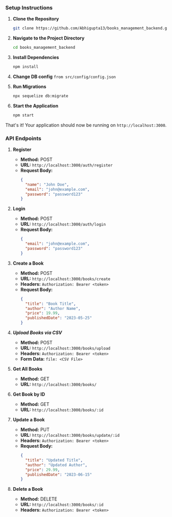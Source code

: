 ### Setup Instructions

1. **Clone the Repository**

   ```sh
   git clone https://github.com/Abhigupta13/books_management_backend.git
   ```

2. **Navigate to the Project Directory**

   ```sh
   cd books_management_backend
   ```

3. **Install Dependencies**

   ```sh
   npm install
   ```

4. **Change DB config**
   `from src/config/config.json`

5. **Run Migrations**

   ```sh
   npx sequelize db:migrate
   ```

6. **Start the Application**

   ```sh
   npm start
   ```

That's it! Your application should now be running on `http://localhost:3000`.

### API Endpoints

1. **Register**
   - **Method:** POST
   - **URL:** `http://localhost:3000/auth/register`
   - **Request Body:**
     ```json
     {
       "name": "John Doe",
       "email": "john@example.com",
       "password": "password123"
     }
     ```

2. **Login**
   - **Method:** POST
   - **URL:** `http://localhost:3000/auth/login`
   - **Request Body:**
     ```json
     {
       "email": "john@example.com",
       "password": "password123"
     }
     ```

3. **Create a Book**
   - **Method:** POST
   - **URL:** `http://localhost:3000/books/create`
   - **Headers:** `Authorization: Bearer <token>`
   - **Request Body:**
     ```json
     {
       "title": "Book Title",
       "author": "Author Name",
       "price": 19.99,
       "publishedDate": "2023-05-25"
     }
     ```

4. ***Upload Books via CSV***
   - **Method:** POST
   - **URL:** `http://localhost:3000/books/upload`
   - **Headers:** `Authorization: Bearer <token>`
   - **Form Data:** `file: <CSV File>`

5. **Get All Books**
   - **Method:** GET
   - **URL:** `http://localhost:3000/books/`

6. **Get Book by ID**
   - **Method:** GET
   - **URL:** `http://localhost:3000/books/:id`

7. **Update a Book**
   - **Method:** PUT
   - **URL:** `http://localhost:3000/books/update/:id`
   - **Headers:** `Authorization: Bearer <token>`
   - **Request Body:**
     ```json
     {
       "title": "Updated Title",
       "author": "Updated Author",
       "price": 29.99,
       "publishedDate": "2023-06-15"
     }
     ```

8. **Delete a Book**
   - **Method:** DELETE
   - **URL:** `http://localhost:3000/books/:id`
   - **Headers:** `Authorization: Bearer <token>`

